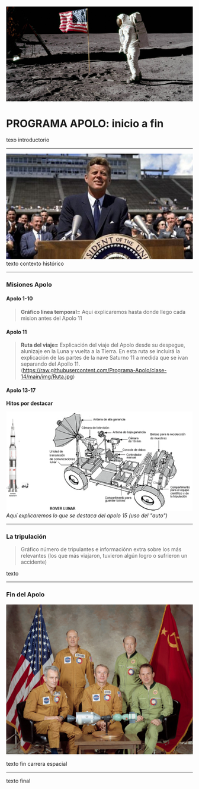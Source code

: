 ![Portada](https://github.com/Programa-Apolo/clase-14/blob/main/img/apolo11.jpg?raw=true)
# PROGRAMA APOLO: inicio a fin


texo introductorio

---


![Discurso Presidente John F.Kennedy](https://github.com/Programa-Apolo/clase-14/blob/main/img/Kennedy.jpg?raw=true)
texto contexto histórico


---


### Misiones Apolo
#### Apolo 1-10
>**Gráfico linea temporal=** Aqui explicaremos hasta donde llego cada mision antes del Apolo 11


#### Apolo 11
>**Ruta del viaje=** 
>Explicación del viaje del Apolo desde su despegue, alunizaje en la Luna y vuelta a la Tierra. En esta ruta se incluirá la explicación de las partes de la nave Saturno 11 a medida que se ivan separando del Apollo 11.
(https://raw.githubusercontent.com/Programa-Apolo/clase-14/main/img/Ruta.jpg)


#### Apolo 13-17
**Hitos por destacar**

![Apolo 15](https://github.com/Programa-Apolo/clase-14/blob/main/img/idea%201.png?raw=true)
*Aquí explicaremos lo que se destaca del apolo 15 (uso del "auto")*

---


### La tripulación
>Gráfico número de tripulantes e informaciónn extra sobre los más relevantes (los que más viajaron, tuvieron algún logro o sufrieron un accidente)

texto


---


### Fin del Apolo
![Apollo Soyuz](https://github.com/Programa-Apolo/clase-14/blob/main/img/soyuz.jpg?raw=true)

texto fin carrera espacial


---

texto final
